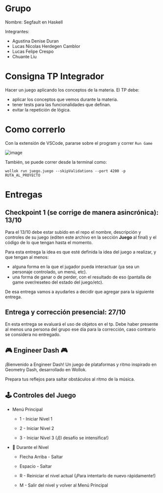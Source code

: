 # Grupo

Nombre: Segfault en Haskell

Integrantes:
- Agustina Denise Duran
- Lucas Nicolas Herdegen Camblor
- Lucas Felipe Crespo
- Chuante Liu

# Consigna TP Integrador

Hacer un juego aplicando los conceptos de la materia.
El TP debe:
- aplicar los conceptos que vemos durante la materia.
- tener tests para las funcionalidades que definan.
- evitar la repetición de lógica.

# Como correrlo

Con la extensión de VSCode, pararse sobre el program y correr `Run Game`

![image](https://github.com/user-attachments/assets/532b04d4-dca8-4887-aa47-a3c631b42568)

También, se puede correr desde la terminal como:
```
wollok run juego.juego --skipValidations --port 4200 -p RUTA_AL_PROYECTO
```


# Entregas

## Checkpoint 1 (se corrige de manera asincrónica): 13/10

Para el 13/10 debe estar subido en el repo el nombre, descripción y controles de su juego (editen este archivo en la sección **Juego** al final) y el código de lo que tengan hasta el momento.

Para esta entrega la idea es que esté definida la idea del juego a realizar, y que tengan al menos:
- alguna forma en la que el jugador pueda interactuar (ya sea un personaje controlado, un menú, etc).
- una forma de ganar o de perder, con el resultado de eso (pantalla de game over/reseteo del estado del juego/etc).

De esa entrega vamos a ayudarles a decidir que agregar para la siguiente entrega.

## Entrega y corrección presencial: 27/10

En esta entrega se evaluará el uso de objetos en el tp. Debe haber presente al menos una persona del grupo ese día para la corrección, caso contrario se considera no entregado.

## 🎮 Engineer Dash 🎮

¡Bienvenido a Engineer Dash! Un juego de plataformas y ritmo inspirado en Geometry Dash, desarrollado en Wollok.

Prepara tus reflejos para saltar obstáculos al ritmo de la música.

## 🕹️ Controles del Juego

- Menú Principal

    - 1 - Iniciar Nivel 1

    - 2 - Iniciar Nivel 2

    - 3 - Iniciar Nivel 3 (¡El desafío se intensifica!)

- 🏃 Durante el Nivel

    - Flecha Arriba - Saltar

    - Espacio - Saltar

    - R - Reiniciar el nivel actual (¡Para intentarlo de nuevo rápidamente!)

    - M - Salir del nivel y volver al Menú Principal
